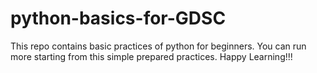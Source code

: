 # python-basics-for-GDSC
This repo contains basic practices of python for beginners. You can run more starting from this simple prepared practices. Happy Learning!!!
